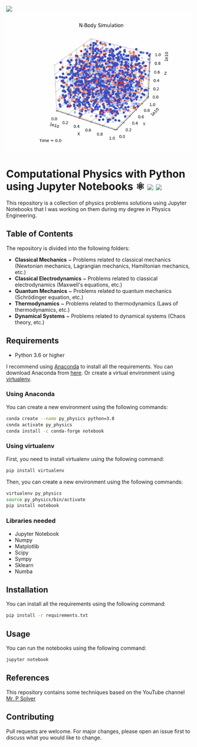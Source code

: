 [<img src=".\image\README\1694220443343.png" width="400" />](./link/to/sql/file)
[<img src=".\Classical Mechanics\N-Body.gif" width="533" />](./link/to/sql/file)

# Computational Physics with Python using Jupyter Notebooks ⚛️ <img src="https://i0.wp.com/tinkercademy.com/wp-content/uploads/2018/04/python-icon.png?ssl=1" width=20/> <img src="https://docs.poppy-project.org/fr/img/logo/jupyter.png" width=20>

This repository is a collection of physics problems solutions using Jupyter Notebooks that I was working on them during my degree in Physics Engineering.

## Table of Contents

The repository is divided into the following folders:

* **Classical Mechanics** ~ Problems related to classical mechanics (Newtonian mechanics, Lagrangian mechanics, Hamiltonian mechanics, etc.)
* **Classical Electrodynamics** ~ Problems related to classical electrodynamics (Maxwell's equations, etc.)
* **Quantum Mechanics** ~ Problems related to quantum mechanics (Schrödinger equation, etc.)
* **Thermodynamics** ~ Problems related to thermodynamics (Laws of thermodynamics, etc.)
* **Dynamical Systems** ~ Problems related to dynamical systems (Chaos theory, etc.)

## Requirements
* Python 3.6 or higher

I recommend using [Anaconda](https://www.anaconda.com/) to install all the requirements. You can download Anaconda 
from [here](https://www.anaconda.com/products/individual). Or create a virtual environment using [virtualenv](https://virtualenv.pypa.io/en/latest/).

### Using Anaconda

You can create a new environment using the following commands:

```bash
conda create --name py_physics python=3.8
conda activate py_physics
conda install -c conda-forge notebook
```

### Using virtualenv

First, you need to install virtualenv using the following command:

```bash
pip install virtualenv
```

Then, you can create a new environment using the following commands:

```bash
virtualenv py_physics
source py_physics/bin/activate
pip install notebook
```

### Libraries needed

* Jupyter Notebook
* Numpy
* Matplotlib
* Scipy
* Sympy
* Sklearn
* Numba

## Installation

You can install all the requirements using the following command:

```bash
pip install -r requirements.txt
```

## Usage

You can run the notebooks using the following command:

```bash
jupyter notebook
```

## References

This repository contains some techniques based on the YouTube channel [Mr. P Solver](https://www.youtube.com/@MrPSolver)

## Contributing

Pull requests are welcome. For major changes, please open an issue first to discuss what you would like to change.
